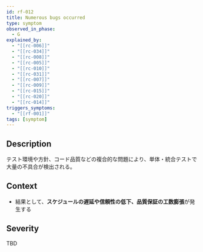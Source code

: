 ```yaml
---
id: rf-012
title: Numerous bugs occurred
type: symptom
observed_in_phase:
  - G
explained_by:
  - "[[rc-006]]"
  - "[[rc-034]]"
  - "[[rc-008]]"
  - "[[rc-005]]"
  - "[[rc-010]]"
  - "[[rc-031]]"
  - "[[rc-007]]"
  - "[[rc-009]]"
  - "[[rc-015]]"
  - "[[rc-020]]"
  - "[[rc-014]]"
triggers_symptoms:
  - "[[rf-001]]"
tags: [symptom]
---
```


## Description
テスト環境や方針、コード品質などの複合的な問題により、単体・統合テストで大量の不具合が検出される。

## Context
- 結果として、**スケジュールの遅延や信頼性の低下、品質保証の工数膨張**が発生する

## Severity
TBD
